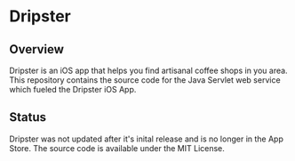 # Dripster
 ## Overview
 Dripster is an iOS app that helps you find artisanal coffee shops in you area.  This repository contains the source code for the Java Servlet web service which fueled the Dripster iOS App.

 ## Status
 Dripster was not updated after it's inital release and is no longer in the App Store.  The source code is available under the MIT License.

